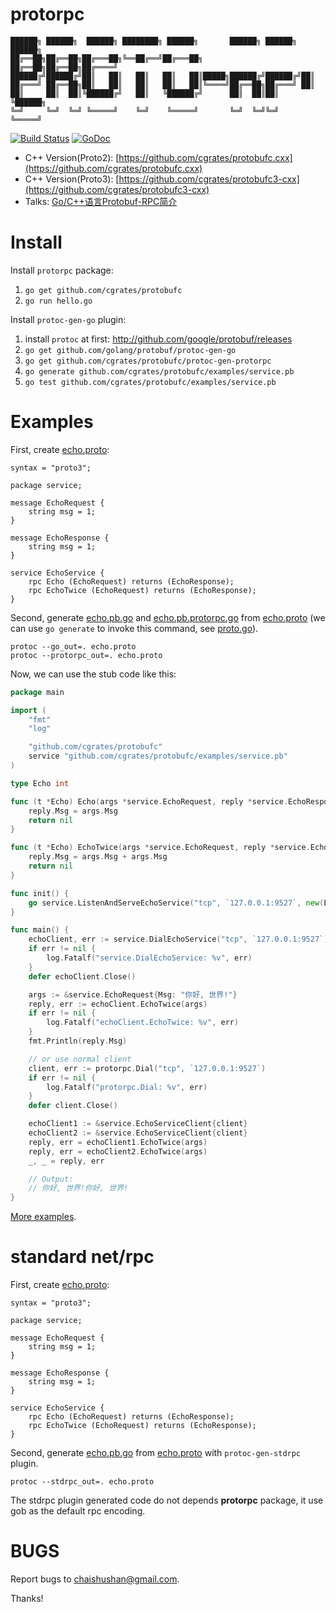 # protorpc

```
██████╗ ██████╗  ██████╗ ████████╗ ██████╗       ██████╗ ██████╗  ██████╗
██╔══██╗██╔══██╗██╔═══██╗╚══██╔══╝██╔═══██╗      ██╔══██╗██╔══██╗██╔════╝
██████╔╝██████╔╝██║   ██║   ██║   ██║   ██║█████╗██████╔╝██████╔╝██║
██╔═══╝ ██╔══██╗██║   ██║   ██║   ██║   ██║╚════╝██╔══██╗██╔═══╝ ██║
██║     ██║  ██║╚██████╔╝   ██║   ╚██████╔╝      ██║  ██║██║     ╚██████╗
╚═╝     ╚═╝  ╚═╝ ╚═════╝    ╚═╝    ╚═════╝       ╚═╝  ╚═╝╚═╝      ╚═════╝
```

[![Build Status](https://travis-ci.org/chai2010/protorpc.svg)](https://travis-ci.org/chai2010/protorpc)
[![GoDoc](https://godoc.org/github.com/cgrates/protobufc?status.svg)](https://godoc.org/github.com/cgrates/protobufc)

- C++ Version(Proto2): [https://github.com/cgrates/protobufc.cxx](https://github.com/cgrates/protobufc.cxx)
- C++ Version(Proto3): [https://github.com/cgrates/protobufc3-cxx](https://github.com/cgrates/protobufc3-cxx)
- Talks: [Go/C++语言Protobuf-RPC简介](http://go-talks.appspot.com/github.com/chai2010/talks/chai2010-protorpc-intro.slide)

# Install

Install `protorpc` package:

1. `go get github.com/cgrates/protobufc`
1. `go run hello.go`

Install `protoc-gen-go` plugin:

1. install `protoc` at first: http://github.com/google/protobuf/releases
1. `go get github.com/golang/protobuf/protoc-gen-go`
1. `go get github.com/cgrates/protobufc/protoc-gen-protorpc`
1. `go generate github.com/cgrates/protobufc/examples/service.pb`
1. `go test github.com/cgrates/protobufc/examples/service.pb`


# Examples

First, create [echo.proto](examples/service.pb/echo.proto):

```Proto
syntax = "proto3";

package service;

message EchoRequest {
	string msg = 1;
}

message EchoResponse {
	string msg = 1;
}

service EchoService {
	rpc Echo (EchoRequest) returns (EchoResponse);
	rpc EchoTwice (EchoRequest) returns (EchoResponse);
}
```

Second, generate [echo.pb.go](examples/service.pb/echo.pb.go) and [echo.pb.protorpc.go](examples/service.pb/echo.pb.protorpc.go)
from [echo.proto](examples/service.pb/echo.proto) (we can use `go generate` to invoke this command, see [proto.go](examples/service.pb/proto.go)).

	protoc --go_out=. echo.proto
	protoc --protorpc_out=. echo.proto


Now, we can use the stub code like this:

```Go
package main

import (
	"fmt"
	"log"

	"github.com/cgrates/protobufc"
	service "github.com/cgrates/protobufc/examples/service.pb"
)

type Echo int

func (t *Echo) Echo(args *service.EchoRequest, reply *service.EchoResponse) error {
	reply.Msg = args.Msg
	return nil
}

func (t *Echo) EchoTwice(args *service.EchoRequest, reply *service.EchoResponse) error {
	reply.Msg = args.Msg + args.Msg
	return nil
}

func init() {
	go service.ListenAndServeEchoService("tcp", `127.0.0.1:9527`, new(Echo))
}

func main() {
	echoClient, err := service.DialEchoService("tcp", `127.0.0.1:9527`)
	if err != nil {
		log.Fatalf("service.DialEchoService: %v", err)
	}
	defer echoClient.Close()

	args := &service.EchoRequest{Msg: "你好, 世界!"}
	reply, err := echoClient.EchoTwice(args)
	if err != nil {
		log.Fatalf("echoClient.EchoTwice: %v", err)
	}
	fmt.Println(reply.Msg)

	// or use normal client
	client, err := protorpc.Dial("tcp", `127.0.0.1:9527`)
	if err != nil {
		log.Fatalf("protorpc.Dial: %v", err)
	}
	defer client.Close()

	echoClient1 := &service.EchoServiceClient{client}
	echoClient2 := &service.EchoServiceClient{client}
	reply, err = echoClient1.EchoTwice(args)
	reply, err = echoClient2.EchoTwice(args)
	_, _ = reply, err

	// Output:
	// 你好, 世界!你好, 世界!
}
```

[More examples](examples).

# standard net/rpc

First, create [echo.proto](examples/stdrpc.pb/echo.proto):

```Proto
syntax = "proto3";

package service;

message EchoRequest {
	string msg = 1;
}

message EchoResponse {
	string msg = 1;
}

service EchoService {
	rpc Echo (EchoRequest) returns (EchoResponse);
	rpc EchoTwice (EchoRequest) returns (EchoResponse);
}
```

Second, generate [echo.pb.go](examples/stdrpc.pb/echo.pb.go) from [echo.proto](examples/stdrpc.pb/echo.proto) with `protoc-gen-stdrpc` plugin.

	protoc --stdrpc_out=. echo.proto

The stdrpc plugin generated code do not depends **protorpc** package, it use gob as the default rpc encoding.

# BUGS

Report bugs to <chaishushan@gmail.com>.

Thanks!
